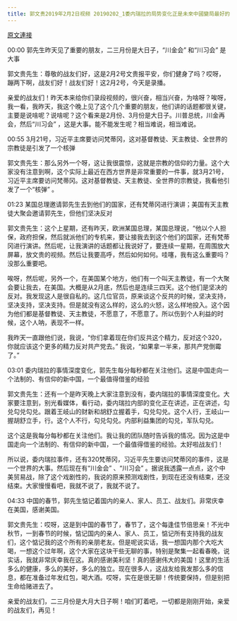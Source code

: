 ```yaml
---
title: 郭文贵2019年2月2日视频 20190202_1委内瑞拉的局势变化正是未來中國變局最好的樣板！和3月20号习近平先生的访问梵蒂冈！川金会川习会！
---
```


[原文連接](https://gnews.org/ThreadView/53478572)

00:00 郭先生昨天见了重要的朋友，二三月份是大日子，“川金会” 和“川习会” 是大事

郭文贵先生：尊敬的战友们好，这是2月2号文贵报平安，你们健身了吗？哎呀，蹦两下啊，战友们好！战友们好！这2月2号，今天是录播。


亲爱的战友们！昨天本来给你们录段视频的，很兴奋，相当兴奋，为啥呀？唉呀，我一看，我昨天，我这个晚上见了这个几个重要的朋友，他们讲的话题都很关键，主要是说啥呢？说啥呢？这个看来是2月份、3月份是大日子。川普总统，川金再会，然后“川习会” ，这是大事。能不能发生呢？相当难说，相当难说。


00:55 3月21号，习近平主席要访问梵蒂冈，这对基督教徒、天主教徒、全世界的宗教徒是引发了一个核弹

郭文贵先生：那么另外一个呀，这让我很震惊，这就是宗教的信仰的力量。这个大家没有注意到啊，这个实际上最近在西方世界是非常重要的一件事，就3月21号，习近平主席要访问梵蒂冈。这对基督教徒、天主教徒、全世界的宗教徒，我看他引发了一个“核弹” 。


01:23 某国总理邀请郭先生去到他们的国家，还有梵蒂冈进行演讲；美国有天主教徒大聚会邀请郭先生，但他们坚决反对

郭文贵先生：这个上星期，还有昨天，欧洲某国总理，某国总理说，“他以个人担保，政府担保，然后就派他们的专机来，要让接我去到这个他们的国家，还有梵蒂冈进行演讲。然后呢，让我演讲的话题都让我说好了，要连续一星期，在周围放大屏幕，放文贵的视频。然后让我要高呼，然后如何如何。哇噻，我有这么重要吗？没那么重要吧。


唉呀，然后呢，另外一个，在美国某个地方，他们有一个叫天主教徒，有一个大聚会要让我去，在美国。大概是从2月底，然后也是连续三四天。这个他们是坚决的反对。我发现这人是很自私的。这几位官员，原来谈这个反共的时候，坚决支持，坚决支持，坚决支持。但是就没有这么样的，这么的火怒，这么样地投入。这个因为他们都是基督教徒、天主教徒，不愿意了，不愿意了。所以伤到个人利益的时候，这个人呐，表现不一样。


我昨天一直跟他们说，我说，“你们拿着现在你们反共这个精力，反对这个320，你就应该这个更多的精力反对共产党去。” 我说，“如果拿一半来，那共产党倒霉了。” 


03:01 委内瑞拉的事情深度变化，郭先生每分每秒都在关注他们。这是中国走向一个法制的、有信仰的新中国，一个最值得借鉴的经验

郭文贵先生：还有一个是昨天晚上大家注意到没有，委内瑞拉的事情深度变化。大家要注意到，别光看媒体，看行动，委内瑞拉内部的变化正在讲述，正在讲述，勾兑勾兑勾兑。跟着王岐山的财新和胡舒立握着手，勾兑勾兑。这个人行，王岐山一握胡舒立手，行。这个人不行，勾兑勾兑。内部利益集团的勾兑，军队勾兑。


这个这是我每分每秒都在关注他们。我让我的团队随时告诉我的情况。因为这是中国走向一个法制的、有信仰的新中国，一个最值得借鉴的经验。太好啦战友们！


所以说，委内瑞拉事件，还有320梵蒂冈，习近平先生要访问梵蒂冈的事件，这是一个世界的大事。然后现在有“川金会” 、“川习会” 。据说我透露一点点，这个中美贸易战，除了这个戏剧性的，我说的原来预测戏剧性，到现在还没有结束，还没结束。大家慢慢看吧，我就不说了，我就不说了。


04:33 中国的春节，郭先生惦记着国内的亲人、家人、员工、战友们。非常庆幸在美国，感谢美国。

郭文贵先生：哎呀，这是到中国的春节了，春节了，这个每逢佳节倍思亲！不光中秋节，一到春节的时候，惦记国内的亲人、家人、员工，惦记所有支持我的战友们，这个惦记我的这个所有的亲朋老友。但是呢说实话，我一想国内那个大吃大喝，一想这个过年啊，这个大家在这块干些无聊的事，特别是聚集一起看春晚，说实话，我就非常庆幸我在这。真的感谢美利坚！真的感谢伟大的美国！这里的生活多么的健康，多么的美好，多么的独立。现在很多人，这战友给我发那么多的信息，都在准备过年发红包，喝大酒。哎呀，实在是很无聊！传统要保持，但是别把生命给赌进去了。


亲爱的战友们，二三月份是大月大日子啊！咱们盯着吧，一切都是刚刚开始，亲爱的战友们，再见！
